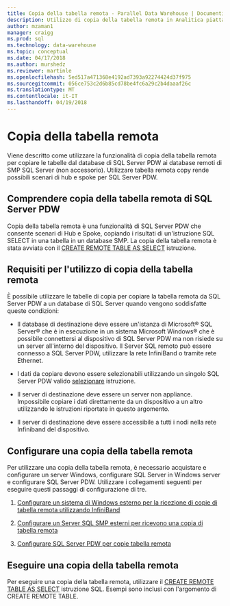 ```yaml
---
title: Copia della tabella remota - Parallel Data Warehouse | Documenti Microsoft
description: Utilizzo di copia della tabella remota in Analitica piattaforma Parallel Data Warehouse di System.
author: mzaman1
manager: craigg
ms.prod: sql
ms.technology: data-warehouse
ms.topic: conceptual
ms.date: 04/17/2018
ms.author: murshedz
ms.reviewer: martinle
ms.openlocfilehash: 5ed517a471368e4192ad7393a92274424d37f975
ms.sourcegitcommit: 056ce753c2d6b85cd78be4fc6a29c2b4daaaf26c
ms.translationtype: MT
ms.contentlocale: it-IT
ms.lasthandoff: 04/19/2018
---
```

# <a name="remote-table-copy"></a>Copia della tabella remota
Viene descritto come utilizzare la funzionalità di copia della tabella remota per copiare le tabelle dal database di SQL Server PDW ai database remoti di SMP SQL Server (non accessorio). Utilizzare tabella remota copy rende possibili scenari di hub e spoke per SQL Server PDW.  
  
## <a name="BasicsPDE"></a>Comprendere copia della tabella remota di SQL Server PDW  
Copia della tabella remota è una funzionalità di SQL Server PDW che consente scenari di Hub e Spoke, copiando i risultati di un'istruzione SQL SELECT in una tabella in un database SMP. La copia della tabella remota è stata avviata con il [CREATE REMOTE TABLE AS SELECT](../t-sql/statements/create-remote-table-as-select-parallel-data-warehouse.md) istruzione.  
  
## <a name="BasicsPrerequisites"></a>Requisiti per l'utilizzo di copia della tabella remota  
È possibile utilizzare le tabelle di copia per copiare la tabella remota da SQL Server PDW a un database di SQL Server quando vengono soddisfatte queste condizioni:  
  
-   Il database di destinazione deve essere un'istanza di Microsoft® SQL Server® che è in esecuzione in un sistema Microsoft Windows® che è possibile connettersi al dispositivo di SQL Server PDW ma non risiede su un server all'interno del dispositivo. Il Server SQL remoto può essere connesso a SQL Server PDW, utilizzare la rete InfiniBand o tramite rete Ethernet.  
  
-   I dati da copiare devono essere selezionabili utilizzando un singolo SQL Server PDW valido [selezionare](../t-sql/queries/select-transact-sql.md) istruzione.  
  
-   Il server di destinazione deve essere un server non appliance. Impossibile copiare i dati direttamente da un dispositivo a un altro utilizzando le istruzioni riportate in questo argomento.  
  
-   Il server di destinazione deve essere accessibile a tutti i nodi nella rete Infiniband del dispositivo.  
  
## <a name="ConfigureRemote"></a>Configurare una copia della tabella remota  
Per utilizzare una copia della tabella remota, è necessario acquistare e configurare un server Windows, configurare SQL Server in Windows server e configurare SQL Server PDW. Utilizzare i collegamenti seguenti per eseguire questi passaggi di configurazione di tre.  
  
1.  [Configurare un sistema di Windows esterno per la ricezione di copie di tabella remota utilizzando InfiniBand](configure-an-external-windows-system-to-receive-remote-table-copies-using-infiniband.md)  
  
2.  [Configurare un Server SQL SMP esterni per ricevono una copia di tabella remota](configure-an-external-smp-sql-server-to-receive-remote-table-copies.md)  
  
3.  [Configurare SQL Server PDW per copie tabella remota](configure-sql-server-pdw-for-remote-table-copies.md)  
  
## <a name="PerformRemote"></a>Eseguire una copia della tabella remota  
Per eseguire una copia della tabella remota, utilizzare il [CREATE REMOTE TABLE AS SELECT](../t-sql/statements/create-remote-table-as-select-parallel-data-warehouse.md) istruzione SQL. Esempi sono inclusi con l'argomento di CREATE REMOTE TABLE.  
  
<!-- MISSING LINKS 
## See Also  
[Common Metadata Query Examples &#40;SQL Server PDW&#41;](../sqlpdw/common-metadata-query-examples-sql-server-pdw.md)  
-->
  
